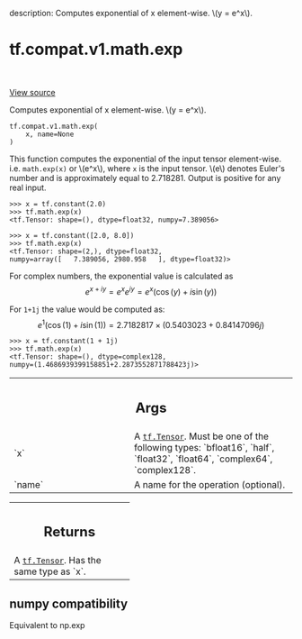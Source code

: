 description: Computes exponential of x element-wise.  \\(y = e^x\\).

<div itemscope itemtype="http://developers.google.com/ReferenceObject">
<meta itemprop="name" content="tf.compat.v1.math.exp" />
<meta itemprop="path" content="Stable" />
</div>

# tf.compat.v1.math.exp

<!-- Insert buttons and diff -->

<table class="tfo-notebook-buttons tfo-api nocontent" align="left">

</table>

<a target="_blank" class="external" href="/code/stable/tensorflow/python/ops/math_ops.py">View source</a>



Computes exponential of x element-wise.  \\(y = e^x\\).


<pre class="devsite-click-to-copy prettyprint lang-py tfo-signature-link">
<code>tf.compat.v1.math.exp(
    x, name=None
)
</code></pre>



<!-- Placeholder for "Used in" -->

This function computes the exponential of the input tensor element-wise.
i.e. `math.exp(x)` or \\(e^x\\), where `x` is the input tensor.
\\(e\\) denotes Euler's number and is approximately equal to 2.718281.
Output is positive for any real input.

```
>>> x = tf.constant(2.0)
>>> tf.math.exp(x)
<tf.Tensor: shape=(), dtype=float32, numpy=7.389056>
```

```
>>> x = tf.constant([2.0, 8.0])
>>> tf.math.exp(x)
<tf.Tensor: shape=(2,), dtype=float32,
numpy=array([   7.389056, 2980.958   ], dtype=float32)>
```

For complex numbers, the exponential value is calculated as
$$
e^{x+iy} = {e^x} {e^{iy}} = {e^x} ({\cos (y) + i \sin (y)})
$$

For `1+1j` the value would be computed as:
$$
e^1 (\cos (1) + i \sin (1)) = 2.7182817 \times (0.5403023+0.84147096j)
$$

```
>>> x = tf.constant(1 + 1j)
>>> tf.math.exp(x)
<tf.Tensor: shape=(), dtype=complex128,
numpy=(1.4686939399158851+2.2873552871788423j)>
```

<!-- Tabular view -->
 <table class="responsive fixed orange">
<colgroup><col width="214px"><col></colgroup>
<tr><th colspan="2"><h2 class="add-link">Args</h2></th></tr>

<tr>
<td>
`x`<a id="x"></a>
</td>
<td>
A <a href="../../../../tf/Tensor.md"><code>tf.Tensor</code></a>. Must be one of the following types: `bfloat16`, `half`,
`float32`, `float64`, `complex64`, `complex128`.
</td>
</tr><tr>
<td>
`name`<a id="name"></a>
</td>
<td>
A name for the operation (optional).
</td>
</tr>
</table>



<!-- Tabular view -->
 <table class="responsive fixed orange">
<colgroup><col width="214px"><col></colgroup>
<tr><th colspan="2"><h2 class="add-link">Returns</h2></th></tr>
<tr class="alt">
<td colspan="2">
A <a href="../../../../tf/Tensor.md"><code>tf.Tensor</code></a>. Has the same type as `x`.
</td>
</tr>

</table>




 <section><devsite-expandable expanded>
 <h2 class="showalways">numpy compatibility</h2>

Equivalent to np.exp

 </devsite-expandable></section>

